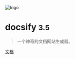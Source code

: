 <!-- _coverpage.md -->

![logo](https://www.fit2cloud.com/jumpserver/images/logo/logo-dark-JumpServer.svg ':size=50%')

# docsify <small>3.5</small>

> 一个神奇的文档网站生成器。



[文档](users/user-list)